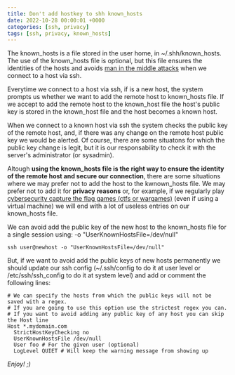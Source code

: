 ```yaml
---
title: Don't add hostkey to shh known_hosts 
date: 2022-10-28 00:00:01 +0000
categories: [ssh, privacy]
tags: [ssh, privacy, known_hosts] 
---
```


The known_hosts is a file stored in the user home, in ~/.shh/known_hosts.
The use of the known_hosts file is optional, but this file ensures the identities of the hosts and avoids [man in the middle attacks](https://en.wikipedia.org/wiki/Man-in-the-middle_attack) when we connect to a host via ssh.

Everytime we connect to a host via ssh, if is a new host, the system prompts us whether we want to add the remote host to known_hosts file.
If we accept to add the remote host to the known_host file the host's public key is stored in the known_host file and the host becomes a known host.

When we connect to a known host via ssh the system checks the public key of the remote host, and, if there was any change on the remote host public key we would be alerted.
Of course, there are some situatons for which the public key change is legit, but it is our responsability to check it with the server's administrator (or sysadmin).

Altough **using the known_hosts file is the right way to ensure the identity of the remote host and secure our connection**, there are some situations where we may prefer not to add the host to the kwnown_hosts file.
We may prefer not to add it for **privacy reasons** or, for example, if we regularly play [cybersecurity capture the flag games (ctfs or wargames)](https://en.wikipedia.org/wiki/Capture_the_flag_(cybersecurity)) (even if using a virtual machine) we will end with a lot of useless entries on our known_hosts file.

We can avoid add the public key of the new host to the known_hosts file for a single session using: -o "UserKnownHostsFile=/dev/null"

```shell
ssh user@newhost -o "UserKnownHostsFile=/dev/null"
```

But, if we want to avoid add the public keys of new hosts permanently we should update our ssh config (~/.ssh/config to do it at user level or /etc/ssh/ssh_config to do it at system level) and add or comment the following lines:

```
# We can specify the hosts from which the public keys will not be saved with a regex. 
# If you are going to use this option use the strictest regex you can.
# If you want to avoid adding any public key of any host you can skip the Host line
Host *.mydomain.com
  StrictHostKeyChecking no
  UserKnownHostsFile /dev/null
  User foo # For the given user (optional)
  LogLevel QUIET # Will keep the warning message from showing up
```

_Enjoy! ;)_
